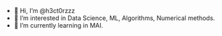 - 👋 Hi, I’m @h3ct0rzzz
- 👀 I’m interested in Data Science, ML, Algorithms, Numerical methods.
- 🌱 I’m currently learning in MAI.


<!---
h3ct0rzzz/h3ct0rzzz is a ✨ special ✨ repository because its `README.md` (this file) appears on your GitHub profile.
You can click the Preview link to take a look at your changes.
--->
